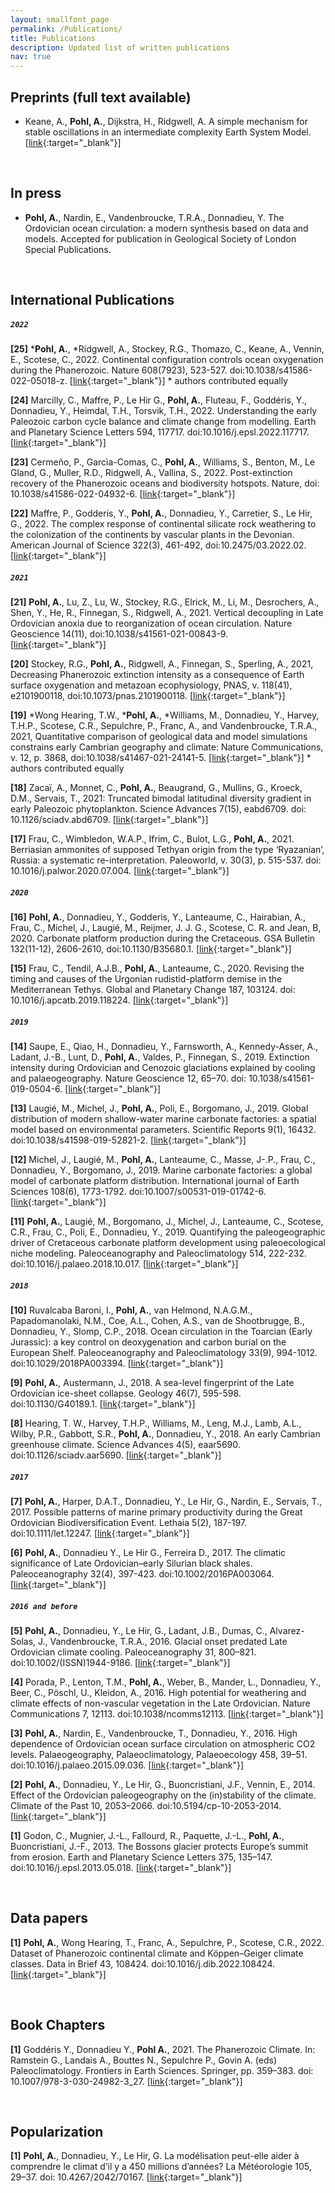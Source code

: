 ```yaml
---
layout: smallfont_page
permalink: /Publications/
title: Publications
description: Updated list of written publications
nav: true
---
```


<h2>Preprints (full text available)</h2>

- Keane, A., __Pohl, A.__, Dijkstra, H., Ridgwell, A. A simple mechanism for stable oscillations in an intermediate complexity Earth System Model. [[link](https://arxiv.org/abs/2201.07883){:target="_blank"}]

<p>&nbsp;</p>

<h2>In press</h2>

- __Pohl, A.__, Nardin, E., Vandenbroucke, T.R.A., Donnadieu, Y. The Ordovician ocean circulation: a modern synthesis based on data and models. Accepted for publication in Geological Society of London Special Publications.

<p>&nbsp;</p>

<h2>International Publications</h2>

##### `2022`

__[25]__ \*__Pohl, A.__, \*Ridgwell, A., Stockey, R.G., Thomazo, C., Keane, A., Vennin, E., Scotese, C., 2022. Continental configuration controls ocean oxygenation during the Phanerozoic. Nature 608(7923), 523-527. doi:10.1038/s41586-022-05018-z. [[link](https://www.nature.com/articles/s41586-022-05018-z){:target="_blank"}] \* authors contributed equally

__[24]__ Marcilly, C., Maffre, P., Le Hir G., __Pohl, A.__, Fluteau, F., Goddéris, Y., Donnadieu, Y., Heimdal, T.H., Torsvik, T.H., 2022. Understanding the early Paleozoic carbon cycle balance and climate change from modelling. Earth and Planetary Science Letters 594, 117717. doi:10.1016/j.epsl.2022.117717. [[link](https://www.sciencedirect.com/science/article/pii/S0012821X22003533){:target="_blank"}]

__[23]__ Cermeño, P., Garcìa-Comas, C., __Pohl, A.__, Williams, S., Benton, M., Le Gland, G., Muller, R.D., Ridgwell, A., Vallina, S., 2022. Post-extinction recovery of the Phanerozoic oceans and biodiversity hotspots. Nature, doi: 10.1038/s41586-022-04932-6. [[link](https://www.nature.com/articles/s41586-022-04932-6){:target="_blank"}]

__[22]__ Maffre, P., Godderis, Y., __Pohl, A.__, Donnadieu, Y., Carretier, S., Le Hir, G., 2022. The complex response of continental silicate rock weathering to the colonization of the continents by vascular plants in the Devonian. American Journal of Science 322(3), 461-492, doi:10.2475/03.2022.02. [[link](https://www.ajsonline.org/content/322/3/461){:target="_blank"}]

##### `2021`

__[21]__ __Pohl, A.__, Lu, Z., Lu, W., Stockey, R.G., Elrick, M., Li, M., Desrochers, A., Shen, Y., He, R., Finnegan, S., Ridgwell, A., 2021. Vertical decoupling in Late Ordovician anoxia due to reorganization of ocean circulation. Nature Geoscience 14(11), doi:10.1038/s41561-021-00843-9. [[link](https://www.nature.com/articles/s41561-021-00843-9){:target="_blank"}]

__[20]__ Stockey, R.G., __Pohl, A.__, Ridgwell, A., Finnegan, S., Sperling, A., 2021, Decreasing Phanerozoic extinction intensity as a consequence of Earth surface oxygenation and metazoan ecophysiology, PNAS, v. 118(41), e2101900118, doi:10.1073/pnas.2101900118. [[link](https://www.pnas.org/content/118/41/e2101900118){:target="_blank"}]

__[19]__ \*Wong Hearing, T.W., \*__Pohl, A.__, \*Williams, M., Donnadieu, Y., Harvey, T.H.P., Scotese, C.R., Sepulchre, P., Franc, A., and Vandenbroucke, T.R.A., 2021, Quantitative comparison of geological data and model simulations constrains early Cambrian geography and climate: Nature Communications, v. 12, p. 3868, doi:10.1038/s41467-021-24141-5. [[link](https://www.nature.com/articles/s41467-021-24141-5){:target="_blank"}] \* authors contributed equally

__[18]__ Zacaï, A., Monnet, C.,  __Pohl, A.__, Beaugrand, G., Mullins, G., Kroeck, D.M., Servais, T., 2021: Truncated bimodal latitudinal diversity gradient in early Paleozoic phytoplankton. Science Advances 7(15), eabd6709. doi: 10.1126/sciadv.abd6709. [[link](https://advances.sciencemag.org/content/7/15/eabd6709){:target="_blank"}]

__[17]__ Frau, C., Wimbledon, W.A.P., Ifrim, C., Bulot, L.G., __Pohl, A.__, 2021. Berriasian ammonites of supposed Tethyan origin from the type ‘Ryazanian’, Russia: a systematic re-interpretation. Paleoworld, v. 30(3), p. 515-537. doi: 10.1016/j.palwor.2020.07.004. [[link](https://www.sciencedirect.com/science/article/abs/pii/S1871174X20300585){:target="_blank"}]

##### `2020`

__[16]__ __Pohl, A.__, Donnadieu, Y., Godderis, Y., Lanteaume, C., Hairabian, A., Frau, C., Michel, J., Laugié, M., Reijmer, J. J. G., Scotese, C. R. and Jean, B, 2020. Carbonate platform production during the Cretaceous. GSA Bulletin 132(11-12), 2606-2610, doi:10.1130/B35680.1. [[link](https://pubs.geoscienceworld.org/gsa/gsabulletin/article-abstract/132/11-12/2606/583643/Carbonate-platform-production-during-the?redirectedFrom=fulltext){:target="_blank"}]

__[15]__ Frau, C., Tendil, A.J.B., __Pohl, A.__, Lanteaume, C., 2020. Revising the timing and causes of the Urgonian rudistid-platform demise in the Mediterranean Tethys. Global and Planetary Change 187, 103124. doi: 10.1016/j.apcatb.2019.118224. [[link](https://www.sciencedirect.com/science/article/abs/pii/S0921818120300138){:target="_blank"}]

##### `2019`

__[14]__ Saupe, E., Qiao, H., Donnadieu, Y., Farnsworth, A., Kennedy-Asser, A., Ladant, J.-B., Lunt, D., __Pohl, A.__, Valdes, P., Finnegan, S., 2019. Extinction intensity during Ordovician and Cenozoic glaciations explained by cooling and palaeogeography. Nature Geoscience 12, 65–70. doi: 10.1038/s41561-019-0504-6. [[link](https://www.nature.com/articles/s41561-019-0504-6){:target="_blank"}]

__[13]__ Laugié, M., Michel, J., __Pohl, A.__, Poli, E., Borgomano, J., 2019. Global distribution of modern shallow-water marine carbonate factories: a spatial model based on environmental parameters. Scientific Reports 9(1), 16432. doi:10.1038/s41598-019-52821-2. [[link](https://www.nature.com/articles/s41598-019-52821-2){:target="_blank"}]

__[12]__ Michel, J., Laugié, M., __Pohl, A.__, Lanteaume, C., Masse, J-.P., Frau, C., Donnadieu, Y., Borgomano, J., 2019. Marine carbonate factories: a global model of carbonate platform distribution. International journal of Earth Sciences 108(6), 1773-1792. doi:10.1007/s00531-019-01742-6. [[link](https://link.springer.com/article/10.1007/s00531-019-01742-6){:target="_blank"}]

__[11]__ __Pohl, A.__, Laugié, M., Borgomano, J., Michel, J., Lanteaume, C., Scotese, C.R., Frau, C., Poli, E., Donnadieu, Y., 2019. Quantifying the paleogeographic driver of Cretaceous carbonate platform development using paleoecological niche modeling. Paleoceanography and Paleoclimatology 514, 222-232. doi:10.1016/j.palaeo.2018.10.017. [[link](https://www.sciencedirect.com/science/article/abs/pii/S0031018218307260){:target="_blank"}]

##### `2018`

__[10]__ Ruvalcaba Baroni, I., __Pohl, A.__, van Helmond, N.A.G.M., Papadomanolaki, N.M., Coe, A.L., Cohen, A.S., van de Shootbrugge, B., Donnadieu, Y., Slomp, C.P., 2018. Ocean circulation in the Toarcian (Early Jurassic): a key control on deoxygenation and carbon burial on the European Shelf. Paleoceanography and Paleoclimatology 33(9), 994-1012. doi:10.1029/2018PA003394. [[link](https://agupubs.onlinelibrary.wiley.com/doi/full/10.1029/2018PA003394){:target="_blank"}]

__[9]__ __Pohl, A.__, Austermann, J., 2018. A sea-level fingerprint of the Late Ordovician ice-sheet collapse. Geology 46(7), 595-598. doi:10.1130/G40189.1. [[link](https://pubs.geoscienceworld.org/gsa/geology/article-abstract/46/7/595/531402/A-sea-level-fingerprint-of-the-Late-Ordovician-ice?redirectedFrom=fulltext){:target="_blank"}]

__[8]__ Hearing, T. W., Harvey, T.H.P., Williams, M., Leng, M.J., Lamb, A.L., Wilby, P.R., Gabbott, S.R., __Pohl, A.__, Donnadieu, Y., 2018. An early Cambrian greenhouse climate. Science Advances 4(5), eaar5690. doi:10.1126/sciadv.aar5690. [[link](https://advances.sciencemag.org/content/4/5/eaar5690){:target="_blank"}]

##### `2017`

__[7]__ __Pohl, A.__, Harper, D.A.T., Donnadieu, Y., Le Hir, G., Nardin, E., Servais, T., 2017. Possible patterns of marine primary productivity during the Great Ordovician Biodiversification Event. Lethaia 5(2), 187-197. doi:10.1111/let.12247. [[link](https://onlinelibrary.wiley.com/doi/abs/10.1111/let.12247){:target="_blank"}]

__[6]__ __Pohl, A.__, Donnadieu Y., Le Hir G., Ferreira D., 2017. The climatic significance of Late Ordovician–early Silurian black shales. Paleoceanography 32(4), 397-423. doi:10.1002/2016PA003064. [[link](https://agupubs.onlinelibrary.wiley.com/doi/10.1002/2016PA003064){:target="_blank"}]

##### `2016 and before`

__[5]__ __Pohl, A.__, Donnadieu, Y., Le Hir, G., Ladant, J.B., Dumas, C., Alvarez-Solas, J., Vandenbroucke, T.R.A., 2016. Glacial onset predated Late Ordovician climate cooling. Paleoceanography 31, 800–821. doi:10.1002/(ISSN)1944-9186. [[link](https://agupubs.onlinelibrary.wiley.com/doi/full/10.1002/2016PA002928){:target="_blank"}]

__[4]__ Porada, P., Lenton, T.M., __Pohl, A.__, Weber, B., Mander, L., Donnadieu, Y., Beer, C., Pöschl, U., Kleidon, A., 2016. High potential for weathering and climate effects of non-vascular vegetation in the Late Ordovician. Nature Communications 7, 12113. doi:10.1038/ncomms12113. [[link](https://www.nature.com/articles/ncomms12113){:target="_blank"}]

__[3]__ __Pohl, A.__, Nardin, E., Vandenbroucke, T., Donnadieu, Y., 2016. High dependence of Ordovician ocean surface circulation on atmospheric CO2 levels. Palaeogeography, Palaeoclimatology, Palaeoecology 458, 39–51. doi:10.1016/j.palaeo.2015.09.036. [[link](https://www.sciencedirect.com/science/article/abs/pii/S0031018215005465){:target="_blank"}]

__[2]__ __Pohl, A.__, Donnadieu, Y., Le Hir, G., Buoncristiani, J.F., Vennin, E., 2014. Effect of the Ordovician paleogeography on the (in)stability of the climate. Climate of the Past 10, 2053–2066. doi:10.5194/cp-10-2053-2014. [[link](https://cp.copernicus.org/articles/10/2053/2014/){:target="_blank"}]

__[1]__ Godon, C., Mugnier, J.-L., Fallourd, R., Paquette, J.-L., __Pohl, A.__, Buoncristiani, J.-F., 2013. The Bossons glacier protects Europe’s summit from erosion. Earth and Planetary Science Letters 375, 135–147. doi:10.1016/j.epsl.2013.05.018. [[link](https://www.sciencedirect.com/science/article/abs/pii/S0012821X13002562){:target="_blank"}]

<p>&nbsp;</p>

<h2>Data papers</h2>

__[1]__ __Pohl, A.__, Wong Hearing, T., Franc, A., Sepulchre, P., Scotese, C.R., 2022. Dataset of Phanerozoic continental climate and Köppen–Geiger climate classes. Data in Brief 43, 108424. doi:10.1016/j.dib.2022.108424. [[link](https://www.sciencedirect.com/science/article/pii/S2352340922006217?via%3Dihub){:target="_blank"}]

<p>&nbsp;</p>

<h2>Book Chapters</h2>

__[1]__ Goddéris Y., Donnadieu Y., __Pohl A.__, 2021. The Phanerozoic Climate. In: Ramstein G., Landais A., Bouttes N., Sepulchre P., Govin A. (eds) Paleoclimatology. Frontiers in Earth Sciences. Springer, pp. 359–383. doi: 10.1007/978-3-030-24982-3_27. [[link](https://link.springer.com/book/10.1007%2F978-3-030-24982-3){:target="_blank"}]

<p>&nbsp;</p>

<h2>Popularization</h2>

__[1]__ __Pohl, A.__, Donnadieu, Y., Le Hir, G. La modélisation peut-elle aider à comprendre le climat d’il y a 450 millions d’années? La Météorologie 105, 29–37. doi: 10.4267/2042/70167. [[link](https://lameteorologie.fr/issues/2019/105/meteo_2019_105_29){:target="_blank"}]

